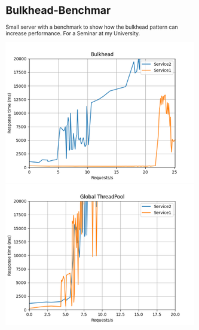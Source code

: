 # Bulkhead-Benchmar
Small server with a benchmark to show how the bulkhead pattern can increase performance. 
For a Seminar at my University.

![](benchmark/bulkhead.png) 
![](benchmark/no_bulkhead.png)

